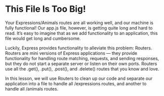 # This File Is Too Big!
Your Expressions/Animals routes are all working well, and our machine is fully functional! Our app.js file, however, is getting quite long and hard to read. It’s easy to imagine that as we add functionality to an application, this file would get long and cumbersome.

Luckily, Express provides functionality to alleviate this problem: Routers. Routers are mini versions of Express applications — they provide functionality for handling route matching, requests, and sending responses, but they do not start a separate server or listen on their own ports. Routers use all the .get(), .put(), .post(), and .delete() routes that you know and love.

In this lesson, we will use Routers to clean up our code and separate our application into a file to handle all /expressions routes, and another to handle all /animals routes.
